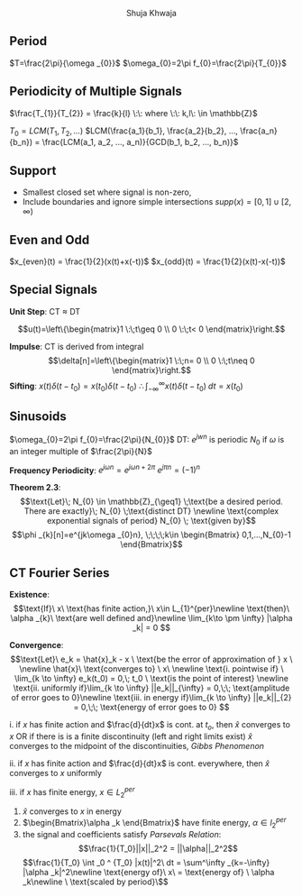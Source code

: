 $$\text{Shuja Khwaja}$$
## Period 
$T=\frac{2\pi}{\omega _{0}}$
$\omega_{0}=2\pi f_{0}=\frac{2\pi}{T_{0}}$
## Periodicity of Multiple Signals
$\frac{T_{1}}{T_{2}} = \frac{k}{l} \:\: where \:\: k,l\: \in \mathbb{Z}$

$T_{0} = LCM(T_{1}, T_{2}, ...)$
$LCM(\frac{a_1}{b_1}, \frac{a_2}{b_2}, ..., \frac{a_n}{b_n}) = \frac{LCM(a_1, a_2, ..., a_n)}{GCD(b_1, b_2, ..., b_n)}$

## Support
- Smallest closed set where signal is non-zero,
- Include boundaries and ignore simple intersections
$supp(x) = [0,1] \cup[2,\infty)$

## Even and Odd
$x_{even}(t) = \frac{1}{2}(x(t)+x(-t))$
$x_{odd}(t) = \frac{1}{2}(x(t)-x(-t))$

## Special Signals
 **Unit Step**: CT ≈ DT

$$u(t)=\left\{\begin{matrix}1 \:\;t\geq 0
\\ 0 \:\;t< 0
\end{matrix}\right.$$

**Impulse**: CT is derived from integral
$$\delta[n]=\left\{\begin{matrix}1 \:\;n= 0
\\ 0 \:\;t\neq 0
\end{matrix}\right.$$
**Sifting**:
$x(t)\delta(t-t_{0})=x(t_{0})\delta(t-t_{0})$
$\therefore \int_{-\infty}^{\infty}x(t)\delta(t-t_{0})\; dt=x(t_{0})$

## Sinusoids
$\omega_{0}=2\pi f_{0}=\frac{2\pi}{N_{0}}$
DT: $e^{jwn}$ is periodic $N_{0}$ if $\omega$ is an integer multiple of $\frac{2\pi}{N}$

**Frequency Periodicity**:
$e^{j\omega n} = e^{j\omega n+2\pi}$
$e^{j\pi n}= (-1)^n$

**Theorem 2.3**:
$$\text{Let}\; N_{0} \in \mathbb{Z}_{\geq1} \;\text{be a desired period. There are exactly}\; N_{0} \;\text{distinct DT} \newline \text{complex exponential signals of period} N_{0} \; \text{given by}$$
$$\phi _{k}[n]=e^{jk\omega _{0}n}, \;\;\;\;k\in \begin{Bmatrix}
0,1,...,N_{0}-1
\end{Bmatrix}$$

## CT Fourier Series
**Existence**:
$$\text{If}\ x\ \text{has finite action,}\ x\in L_{1}^{per}\newline \text{then}\ \alpha _{k}\ \text{are well defined and}\newline \lim_{k\to \pm \infty} |\alpha _k| = 0
$$

**Convergence**:
$$\text{Let}\ e_k = \hat{x}_k - x \ \text{be the error of approximation of } x \ \newline \hat{x}\ \text{converges to} \ x\ \newline
\text{i. pointwise if} \ \lim_{k \to \infty} e_k(t_0) = 0,\; t_0 \ \text{is the point of interest} \newline
\text{ii. uniformly if}\lim_{k \to \infty} ||e_k||_{\infty} = 0,\;\; \text{amplitude of error goes to 0}\newline
\text{iii. in energy if}\lim_{k \to \infty} ||e_k||_{2} = 0,\;\; \text{energy of error goes to 0}
$$

i. if $x$ has finite action and $\frac{d}{dt}x$ is cont. at $t_o$, then $\hat{x}$ converges to $x$
	OR if there is is a finite discontinuity (left and right limits exist) $\hat{x}$ converges to the midpoint of the discontinuities, *Gibbs Phenomenon*

ii. if $x$ has finite action and $\frac{d}{dt}x$ is cont. everywhere, then $\hat{x}$ converges to $x$ uniformly

iii. if $x$ has finite energy, $x \in L_2^{per}$
1. 	$\hat{x}$ converges to $x$ in energy
2. 	$\begin{Bmatrix}\alpha _k \end{Bmatrix}$ have finite energy, $\alpha \in l_2^{per}$
3. 	the signal and coefficients satisfy *Parsevals Relation*: 
$$\frac{1}{T_0}||x||_2^2 = ||\alpha||_2^2$$
$$\frac{1}{T_0} \int _0 ^ {T_0} |x(t)|^2\ dt = \sum^\infty _{k=-\infty} |\alpha _k|^2\newline \text{energy of}\ x\ = \text{energy of} \ \alpha _k\newline \ \text{scaled by period}\$$
